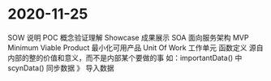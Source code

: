 # 2020-11-25
SOW 说明
POC 概念验证理解
Showcase 成果展示
SOA 面向服务架构
MVP Minimum Viable Product 最小化可用产品
Unit Of Work 工作单元
函数定义 源自 内部的整的价值和意义，而不是内部某个要做的事
    如：importantData() 中scynData()  同步数据 》 导入数据
